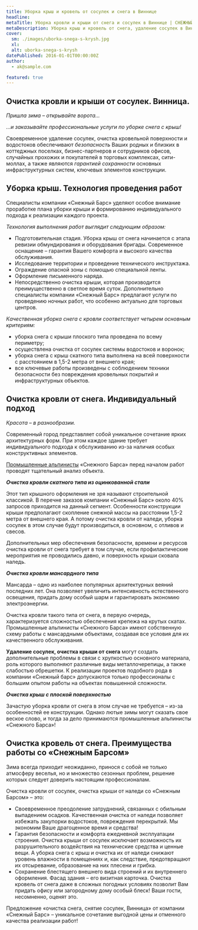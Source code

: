 ```yaml
---
title: Уборка крыш и кровель от сосулек и снега в Виннице
headline: 
metaTitle: Уборка кровли и крыши от снега и сосулек в Виннице | СНЕЖНЫЙ БАРС
metaDescription: Уборка крыш и кровель от снега, удаление сосулек в Виннице промышленными альпинистами ☎ +38 (097) 970-53-76 от компании Снежный Барс
cover:
  sm: ./images/uborka-snega-s-krysh.jpg
  xl: 
  alt: uborka-snega-s-krysh
datePublished: 2016-01-01T00:00:00Z
author:
  - ak@sample.com

featured: true
---
```

## Очистка кровли и крыши от сосулек. Винница.

_Пришла зима – открывайте ворота…_
 
 _…и заказывайте профессиональные услуги по уборке снега с крыш!_

Своевременное удаление сосулек, очистка кровельной поверхности и водостоков обеспечивают _безопасность_ Ваших родных и близких в коттеджных поселках, бизнес-партнеров и сотрудников офисов, случайных прохожих и покупателей в торговых комплексах, сити-моллах, а также являются _гарантией сохранности_ основных инфраструктурных систем, ключевых элементов конструкции.

## Уборка крыш. Технология проведения работ

Специалисты компании «Снежный Барс» уделяют особое внимание проработке плана уборки крыши и формированию индивидуального подхода к реализации каждого проекта.

_Технология выполнения работ выглядит следующим образом:_

- Подготовительная стадия. Уборка крыш от снега начинается с этапа ревизии обмундирования и оборудования бригады. Современное оснащение – гарантия Вашего комфорта и высокого качества обслуживания.
- Исследование территории и проведение технического инструктажа.
- Ограждение опасной зоны с помощью специальной ленты.
- Оформление письменного наряда.
- Непосредственно очистка крыши, которая производится преимущественно в светлое время суток. Дополнительно специалисты компании «Снежный Барс» предлагают услуги по проведению ночных работ, что особенно актуально для торговых центров.

_Качественная уборка снега с кровли соответствует четырем основным критериям:_

- уборка снега с крыши плоского типа проведена по всему периметру;
- осуществлена очистка от сосулек системы водостоков и воронок;
- уборка снега с крыш скатного типа выполнена на всей поверхности с расстоянием в 1,5-2 метра от внешнего края;
- все ключевые работы произведены с соблюдением техники безопасности без повреждения кровельных покрытий и инфраструктурных объектов.

## Очистка кровли от снега. Индивидуальный подход

_Красота – в разнообразии._

Современный город представляет собой уникальное сочетание ярких архитектурных форм. При этом каждое здание требует индивидуального подхода к обслуживанию из-за наличия особых конструктивных элементов.

[Промышленные альпинисты](/ru/blog/promyshlennyi-alpinizm/ "Промышленный альпинизм, высотные работы и услуги альпинистов по доступным ценам") «Снежного Барса» перед началом работ проводят тщательный анализ объекта.

**_Очистка кровли скатного типа из оцинкованной стали_**

Этот тип крышного оформления не зря называют строительной классикой. В перечне заказов компании «Снежный Барс» около 40% запросов приходится на данный сегмент. Особенности конструкции крыши предполагают скопление снежной массы на расстоянии 1,5-2 метра от внешнего края. А потому очистка кровли от наледи, уборка сосулек в этом случае будут производиться, в основном, с отливов и свесов.

Дополнительных мер обеспечения безопасности, времени и ресурсов очистка кровли от снега требует в том случае, если профилактические мероприятия не проводились давно, и поверхность крыши сковала наледь.

**_Очистка кровли мансардного типа_**

Мансарда – одно из наиболее популярных архитектурных веяний последних лет. Она позволяет увеличить интенсивность естественного освещения, придать дому особый шарм и гарантировать экономию электроэнергии.

Очистка кровли такого типа от снега, в первую очередь, характеризуется сложностью обеспечения крепежа на крутых скатах. Промышленные альпинисты «Снежного Барса» имеют собственную схему работы с мансардными объектами, создавая все условия для их качественного обслуживания.

**Удаление сосулек, очистка крыши от снега** могут создать дополнительные проблемы в связи с хрупкостью основного материала, роль которого выполняют различные виды металлочерепицы, а также слабостью обрешетки. К реализации проектов подобного рода в компании «Снежный барс» допускаются только профессионалы с большим опытом работы на объектах повышенной сложности.

**_Очистка крыш с плоской поверхностью_**

Зачастую уборка кровли от снега в этом случае не требуется – из-за особенностей ее конструкции. Однако лютые зимы могут сказать свое веское слово, и тогда за дело принимаются промышленные альпинисты «Снежного Барса»!

## Очистка кровель от снега. Преимущества работы со «Снежным Барсом»

Зима всегда приходит неожиданно, принося с собой не только атмосферу веселья, но и множество сезонных проблем, решение которых следует доверить настоящим профессионалам.

Очистка кровли от сосулек, очистка крыши от наледи со «Снежным Барсом» – это:

- Своевременное преодоление затруднений, связанных с обильным выпадением осадков. Качественная очистка от наледи позволяет избежать закупорки водостоков, повреждения перекрытий. Мы экономим Ваше драгоценное время и средства!
- Гарантия безопасности и комфорта ежедневной эксплуатации строения. Очистка крыши от сосулек исключает возможность их разрушительного воздействия на технические средства и ценные вещи. А уборка снега с крыш и очистка их от наледи снижают уровень влажности в помещениях и, как следствие, предотвращают их отсыревание, образование на них плесени и грибка.
- Сохранение блестящего внешнего вида строений и их внутреннего оформления. Фасад здания – его визитная карточка. Очистка кровель от снега даже в сложных погодных условиях позволит Вам придать офису или загородному дому особый блеск! Ваши гости, несомненно, оценят это.

Предложение «очистка снега, снятие сосулек, Винница» от компании «Снежный Барс» – уникальное сочетание выгодной цены и отменного качества реализации работ!
